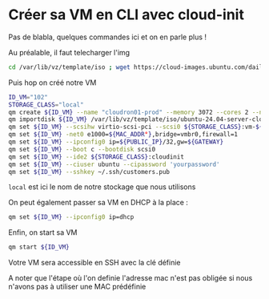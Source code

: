 # Créer sa VM en CLI avec cloud-init

Pas de blabla, quelques commandes ici et on en parle plus !

Au préalable, il faut telecharger l'img

```bash
cd /var/lib/vz/template/iso ; wget https://cloud-images.ubuntu.com/daily/server/releases/24.04/release/ubuntu-24.04-server-cloudimg-amd64.img
```

Puis hop on créé notre VM

```bash
ID_VM="102"
STORAGE_CLASS="local"
qm create ${ID_VM} --name "cloudron01-prod" --memory 3072 --cores 2 --net0 virtio,bridge=vmbr0
qm importdisk ${ID_VM} /var/lib/vz/template/iso/ubuntu-24.04-server-cloudimg-amd64.img ${STORAGE_CLASS}
qm set ${ID_VM} --scsihw virtio-scsi-pci --scsi0 ${STORAGE_CLASS}:vm-${ID_VM}-disk-0.raw
qm set ${ID_VM} -net0 e1000=${MAC_ADDR°},bridge=vmbr0,firewall=1
qm set ${ID_VM} --ipconfig0 ip=${PUBLIC_IP}/32,gw=${GATEWAY}
qm set ${ID_VM} --boot c --bootdisk scsi0
qm set ${ID_VM} --ide2 ${STORAGE_CLASS}:cloudinit
qm set ${ID_VM} --ciuser ubuntu --cipassword 'yourpassword'
qm set ${ID_VM} --sshkey ~/.ssh/customers.pub
```

`local` est ici le nom de notre stockage que nous utilisons

On peut également passer sa VM en DHCP à la place :

```bash
qm set ${ID_VM} --ipconfig0 ip=dhcp
```

Enfin, on start sa VM

```bash
qm start ${ID_VM}
```

Votre VM sera accessible en SSH avec la clé définie

A noter que l'étape où l'on definie l'adresse mac n'est pas obligée si nous n'avons pas à utiliser une MAC prédéfinie
